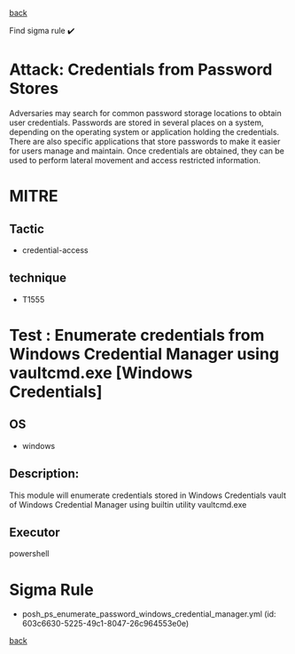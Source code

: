 
[back](../index.md)

Find sigma rule :heavy_check_mark: 

# Attack: Credentials from Password Stores 

Adversaries may search for common password storage locations to obtain user credentials. Passwords are stored in several places on a system, depending on the operating system or application holding the credentials. There are also specific applications that store passwords to make it easier for users manage and maintain. Once credentials are obtained, they can be used to perform lateral movement and access restricted information.

# MITRE
## Tactic
  - credential-access


## technique
  - T1555


# Test : Enumerate credentials from Windows Credential Manager using vaultcmd.exe [Windows Credentials]
## OS
  - windows


## Description:
This module will enumerate credentials stored in Windows Credentials vault of Windows Credential Manager using builtin utility vaultcmd.exe

## Executor
powershell

# Sigma Rule
 - posh_ps_enumerate_password_windows_credential_manager.yml (id: 603c6630-5225-49c1-8047-26c964553e0e)



[back](../index.md)
